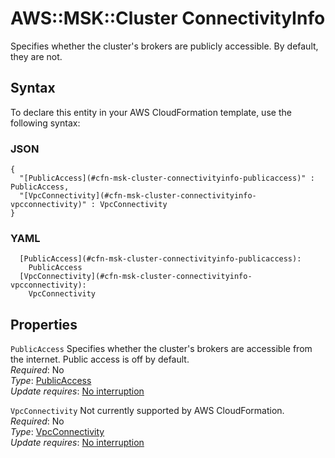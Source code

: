 # AWS::MSK::Cluster ConnectivityInfo<a name="aws-properties-msk-cluster-connectivityinfo"></a>

Specifies whether the cluster's brokers are publicly accessible\. By default, they are not\.

## Syntax<a name="aws-properties-msk-cluster-connectivityinfo-syntax"></a>

To declare this entity in your AWS CloudFormation template, use the following syntax:

### JSON<a name="aws-properties-msk-cluster-connectivityinfo-syntax.json"></a>

```
{
  "[PublicAccess](#cfn-msk-cluster-connectivityinfo-publicaccess)" : PublicAccess,
  "[VpcConnectivity](#cfn-msk-cluster-connectivityinfo-vpcconnectivity)" : VpcConnectivity
}
```

### YAML<a name="aws-properties-msk-cluster-connectivityinfo-syntax.yaml"></a>

```
  [PublicAccess](#cfn-msk-cluster-connectivityinfo-publicaccess): 
    PublicAccess
  [VpcConnectivity](#cfn-msk-cluster-connectivityinfo-vpcconnectivity): 
    VpcConnectivity
```

## Properties<a name="aws-properties-msk-cluster-connectivityinfo-properties"></a>

`PublicAccess`  <a name="cfn-msk-cluster-connectivityinfo-publicaccess"></a>
Specifies whether the cluster's brokers are accessible from the internet\. Public access is off by default\.  
*Required*: No  
*Type*: [PublicAccess](aws-properties-msk-cluster-publicaccess.md)  
*Update requires*: [No interruption](https://docs.aws.amazon.com/AWSCloudFormation/latest/UserGuide/using-cfn-updating-stacks-update-behaviors.html#update-no-interrupt)

`VpcConnectivity`  <a name="cfn-msk-cluster-connectivityinfo-vpcconnectivity"></a>
Not currently supported by AWS CloudFormation\.  
*Required*: No  
*Type*: [VpcConnectivity](aws-properties-msk-cluster-vpcconnectivity.md)  
*Update requires*: [No interruption](https://docs.aws.amazon.com/AWSCloudFormation/latest/UserGuide/using-cfn-updating-stacks-update-behaviors.html#update-no-interrupt)
